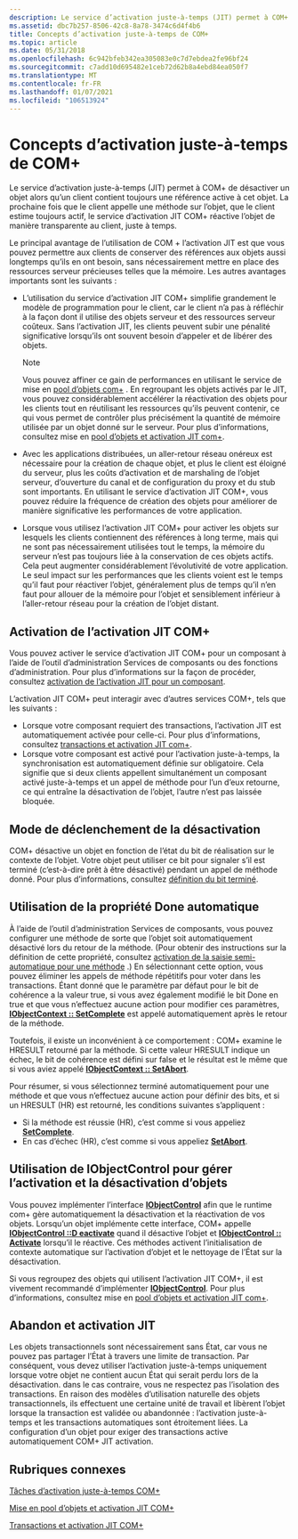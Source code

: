 ```yaml
---
description: Le service d’activation juste-à-temps (JIT) permet à COM+ de désactiver un objet alors qu’un client contient toujours une référence active à cet objet.
ms.assetid: dbc7b257-8506-42c8-8a78-3474c6d4f4b6
title: Concepts d’activation juste-à-temps de COM+
ms.topic: article
ms.date: 05/31/2018
ms.openlocfilehash: 6c942bfeb342ea305083e0c7d7ebdea2fe96bf24
ms.sourcegitcommit: c7add10d695482e1ceb72d62b8a4ebd84ea050f7
ms.translationtype: MT
ms.contentlocale: fr-FR
ms.lasthandoff: 01/07/2021
ms.locfileid: "106513924"
---
```

# <a name="com-just-in-time-activation-concepts"></a>Concepts d’activation juste-à-temps de COM+

Le service d’activation juste-à-temps (JIT) permet à COM+ de désactiver un objet alors qu’un client contient toujours une référence active à cet objet. La prochaine fois que le client appelle une méthode sur l’objet, que le client estime toujours actif, le service d’activation JIT COM+ réactive l’objet de manière transparente au client, juste à temps.

Le principal avantage de l’utilisation de COM + l’activation JIT est que vous pouvez permettre aux clients de conserver des références aux objets aussi longtemps qu’ils en ont besoin, sans nécessairement mettre en place des ressources serveur précieuses telles que la mémoire. Les autres avantages importants sont les suivants :

-   L’utilisation du service d’activation JIT COM+ simplifie grandement le modèle de programmation pour le client, car le client n’a pas à réfléchir à la façon dont il utilise des objets serveur et des ressources serveur coûteux. Sans l’activation JIT, les clients peuvent subir une pénalité significative lorsqu’ils ont souvent besoin d’appeler et de libérer des objets.
    > [!Note]  
    > Vous pouvez affiner ce gain de performances en utilisant le service de mise en [pool d’objets com+](com--object-pooling.md) . En regroupant les objets activés par le JIT, vous pouvez considérablement accélérer la réactivation des objets pour les clients tout en réutilisant les ressources qu’ils peuvent contenir, ce qui vous permet de contrôler plus précisément la quantité de mémoire utilisée par un objet donné sur le serveur. Pour plus d’informations, consultez mise en [pool d’objets et activation JIT com+](object-pooling-and-com--jit-activation.md).

     

-   Avec les applications distribuées, un aller-retour réseau onéreux est nécessaire pour la création de chaque objet, et plus le client est éloigné du serveur, plus les coûts d’activation et de marshaling de l’objet serveur, d’ouverture du canal et de configuration du proxy et du stub sont importants. En utilisant le service d’activation JIT COM+, vous pouvez réduire la fréquence de création des objets pour améliorer de manière significative les performances de votre application.
-   Lorsque vous utilisez l’activation JIT COM+ pour activer les objets sur lesquels les clients contiennent des références à long terme, mais qui ne sont pas nécessairement utilisées tout le temps, la mémoire du serveur n’est pas toujours liée à la conservation de ces objets actifs. Cela peut augmenter considérablement l’évolutivité de votre application. Le seul impact sur les performances que les clients voient est le temps qu’il faut pour réactiver l’objet, généralement plus de temps qu’il n’en faut pour allouer de la mémoire pour l’objet et sensiblement inférieur à l’aller-retour réseau pour la création de l’objet distant.

## <a name="enabling-com-jit-activation"></a>Activation de l’activation JIT COM+

Vous pouvez activer le service d’activation JIT COM+ pour un composant à l’aide de l’outil d’administration Services de composants ou des fonctions d’administration. Pour plus d’informations sur la façon de procéder, consultez [activation de l’activation JIT pour un composant](enabling-jit-activation-for-a-component.md).

L’activation JIT COM+ peut interagir avec d’autres services COM+, tels que les suivants :

-   Lorsque votre composant requiert des transactions, l’activation JIT est automatiquement activée pour celle-ci. Pour plus d’informations, consultez [transactions et activation JIT com+](transactions-and-com--jit-activation.md).
-   Lorsque votre composant est activé pour l’activation juste-à-temps, la synchronisation est automatiquement définie sur obligatoire. Cela signifie que si deux clients appellent simultanément un composant activé juste-à-temps et un appel de méthode pour l’un d’eux retourne, ce qui entraîne la désactivation de l’objet, l’autre n’est pas laissée bloquée.

## <a name="how-deactivation-is-triggered"></a>Mode de déclenchement de la désactivation

COM+ désactive un objet en fonction de l’état du bit de réalisation sur le contexte de l’objet. Votre objet peut utiliser ce bit pour signaler s’il est terminé (c’est-à-dire prêt à être désactivé) pendant un appel de méthode donné. Pour plus d’informations, consultez [définition du bit terminé](setting-the-done-bit.md).

## <a name="using-the-auto-done-property"></a>Utilisation de la propriété Done automatique

À l’aide de l’outil d’administration Services de composants, vous pouvez configurer une méthode de sorte que l’objet soit automatiquement désactivé lors du retour de la méthode. (Pour obtenir des instructions sur la définition de cette propriété, consultez [activation de la saisie semi-automatique pour une méthode](enabling-auto-done-for-a-method.md) .) En sélectionnant cette option, vous pouvez éliminer les appels de méthode répétitifs pour voter dans les transactions. Étant donné que le paramètre par défaut pour le bit de cohérence a la valeur true, si vous avez également modifié le bit Done en true et que vous n’effectuez aucune action pour modifier ces paramètres, [**IObjectContext :: SetComplete**](/windows/desktop/api/ComSvcs/nf-comsvcs-iobjectcontext-setcomplete) est appelé automatiquement après le retour de la méthode.

Toutefois, il existe un inconvénient à ce comportement : COM+ examine le HRESULT retourné par la méthode. Si cette valeur HRESULT indique un échec, le bit de cohérence est défini sur false et le résultat est le même que si vous aviez appelé [**IObjectContext :: SetAbort**](/windows/desktop/api/ComSvcs/nf-comsvcs-iobjectcontext-setabort).

Pour résumer, si vous sélectionnez terminé automatiquement pour une méthode et que vous n’effectuez aucune action pour définir des bits, et si un HRESULT (HR) est retourné, les conditions suivantes s’appliquent :

-   Si la méthode est réussie (HR), c’est comme si vous appeliez [**SetComplete**](/windows/desktop/api/ComSvcs/nf-comsvcs-iobjectcontext-setcomplete).
-   En cas d’échec (HR), c’est comme si vous appeliez [**SetAbort**](/windows/desktop/api/ComSvcs/nf-comsvcs-iobjectcontext-setabort).

## <a name="using-iobjectcontrol-to-manage-object-activation-and-deactivation"></a>Utilisation de IObjectControl pour gérer l’activation et la désactivation d’objets

Vous pouvez implémenter l’interface [**IObjectControl**](/windows/desktop/api/ComSvcs/nn-comsvcs-iobjectcontrol) afin que le runtime com+ gère automatiquement la désactivation et la réactivation de vos objets. Lorsqu’un objet implémente cette interface, COM+ appelle [**IObjectControl ::D eactivate**](/windows/desktop/api/ComSvcs/nf-comsvcs-iobjectcontrol-deactivate) quand il désactive l’objet et [**IObjectControl :: Activate**](/windows/desktop/api/ComSvcs/nf-comsvcs-iobjectcontrol-activate) lorsqu’il le réactive. Ces méthodes activent l’initialisation de contexte automatique sur l’activation d’objet et le nettoyage de l’État sur la désactivation.

Si vous regroupez des objets qui utilisent l’activation JIT COM+, il est vivement recommandé d’implémenter [**IObjectControl**](/windows/desktop/api/ComSvcs/nn-comsvcs-iobjectcontrol). Pour plus d’informations, consultez mise en [pool d’objets et activation JIT com+](object-pooling-and-com--jit-activation.md).

## <a name="statelessness-and-jit-activation"></a>Abandon et activation JIT

Les objets transactionnels sont nécessairement sans État, car vous ne pouvez pas partager l’État à travers une limite de transaction. Par conséquent, vous devez utiliser l’activation juste-à-temps uniquement lorsque votre objet ne contient aucun État qui serait perdu lors de la désactivation. dans le cas contraire, vous ne respectez pas l’isolation des transactions. En raison des modèles d’utilisation naturelle des objets transactionnels, ils effectuent une certaine unité de travail et libèrent l’objet lorsque la transaction est validée ou abandonnée : l’activation juste-à-temps et les transactions automatiques sont étroitement liées. La configuration d’un objet pour exiger des transactions active automatiquement COM+ JIT activation.

## <a name="related-topics"></a>Rubriques connexes

<dl> <dt>

[Tâches d’activation juste-à-temps COM+](com--just-in-time-activation-tasks.md)
</dt> <dt>

[Mise en pool d’objets et activation JIT COM+](object-pooling-and-com--jit-activation.md)
</dt> <dt>

[Transactions et activation JIT COM+](transactions-and-com--jit-activation.md)
</dt> </dl>

 

 



